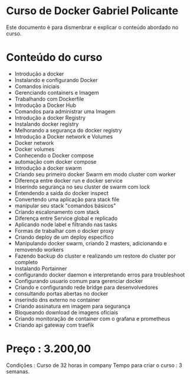 # Curso de Docker Gabriel Policante



Este documento é para dismenbrar e explicar o conteúdo abordado no curso. 


# Conteúdo do curso

  - Introdução a docker 
  - Instalando e configurando Docker
  - Comandos iniciais 
  - Gerenciando containers e Imagem
  - Trabalhando com Dockerfile 
  - Introdução a Docker Hub 
  - Comandos para administrar uma Imagem
  - Introdução a docker Registry
  - Instalando docker registry
  - Melhorando a segurança do docker registry
  - Introdução a Docker network e Volumes 
  - Docker network 
  - Docker volumes 
  - Conhecendo o Docker compose 
  - automação com docker compose 
  - Introdução a docker swarm 
  - Criando seu primeiro docker Swarm em modo cluster com worker
  - Diferença entre docker run e docker service 
  - Inserindo segurança no seu cluster de swarm com lock 
  - Entendendo a saida do docker inspect 
  - Convertendo uma aplicação para stack file 
  - manipular seu stack "comandos básicos"
  - Criando escalonamento com stack 
  - Diferença entre Service global e replicado 
  - Aplicando node label e filtrando nas tasks 
  - Formas de trabalhar com o docker proxy 
  - Criando deploy de um deploy especifico 
  - Manipulando docker swarm, criando 2 masters, adicionando e removendo workers
  - Fazendo backup do cluster e realizando um restore do cluster por completo
  - Instalando Portainner 
  - configurando docker daemon e interpretando erros para troubleshoot
  - Configurando usuario comum para gerenciar docker
  - Criando e configurando rede bridge para desenvolvedores 
  - consultando portas abertas no docker
  - inserindo dns externo no container 
  - Criando assinatura em imagem para segurança
  - Bloqueando download de imagens oficiais 
  - Criando monitoração de container com o grafana e prometheus 
  - Criando api gateway com traefik 
 
# Preço : 3.200,00 

Condições : Curso de 32 horas in company 
Tempo para criar o curso : 3 semanas. 

